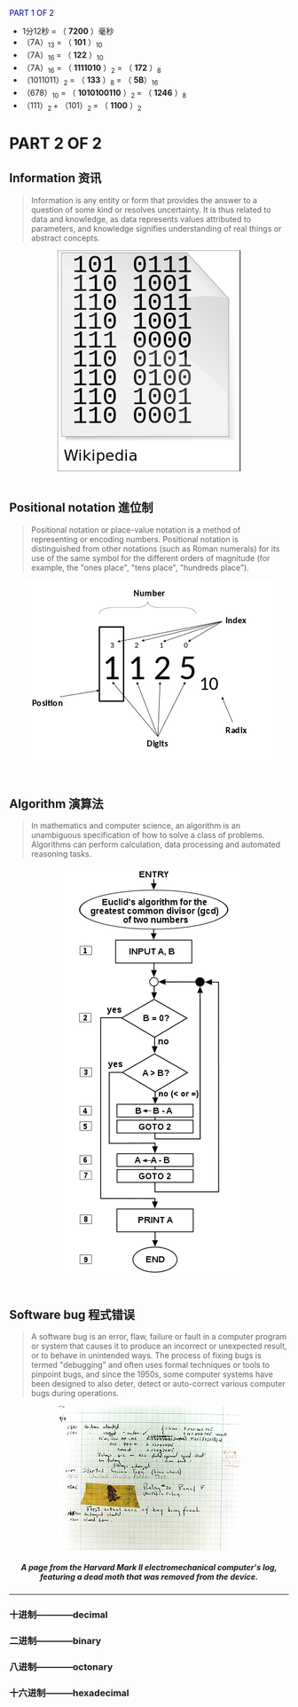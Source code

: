 
<font color="#00008B">PART 1 OF 2</font>
 
* 1分12秒 = （ **7200** ）毫秒
* （7A）<sub>13</sub> = （ **101** ）<sub>10</sub> 
* （7A）<sub>16 </sub>= （ **122** ）<sub>10 </sub>
* （7A）<sub>16</sub> = （ **1111010** ）<sub>2</sub> = （ **172** ）<sub>8 </sub>
* （1011011）<sub>2</sub> = （ **133** ）<sub>8</sub> = （ **5B**）<sub>16 </sub>
* （678）<sub>10</sub> = （ **1010100110** ）<sub>2 </sub>= （ **1246** ）<sub>8 </sub>
* （111）<sub>2 </sub>+ （101）<sub>2 </sub>= （ **1100** ）<sub>2</sub>

# PART 2 OF 2

## **Information 资讯**
>Information is any entity or form that provides the answer to a question of some kind or resolves uncertainty. It is thus related to data and knowledge, as data represents values attributed to parameters, and knowledge signifies understanding of real things or abstract concepts.

<div style="text-align:center">
<img src="images/名词解析/2/informat.png"/>
</div>
<br>

## **Positional notation  進位制**
>Positional notation or place-value notation is a method of representing or encoding numbers. Positional notation is distinguished from other notations (such as Roman numerals) for its use of the same symbol for the different orders of magnitude (for example, the "ones place", "tens place", "hundreds place").
<div style="text-align: center">
<img src="images/名词解析/2/po.png"/>
</div>
<br>

## **Algorithm 演算法**
>In mathematics and computer science, an algorithm is an unambiguous specification of how to solve a class of problems. Algorithms can perform calculation, data processing and automated reasoning tasks.
<div style="text-align: center">
<img src="images/名词解析/2/alo.png"/>
</div>
<br>

## **Software bug 程式错误**
>A software bug is an error, flaw, failure or fault in a computer program or system that causes it to produce an incorrect or unexpected result, or to behave in unintended ways. The process of fixing bugs is termed "debugging" and often uses formal techniques or tools to pinpoint bugs, and since the 1950s, some computer systems have been designed to also deter, detect or auto-correct various computer bugs during operations.

<div style="text-align: center">
<img src="images/名词解析/2/bug.jpg"/>
</div>

##### <center> A page from the Harvard Mark II electromechanical computer's log, featuring a dead moth that was removed from the device.</center>

---------


### 十进制————**decimal** 
### 二进制————**binary**
### 八进制————**octonary**
### 十六进制———**hexadecimal**